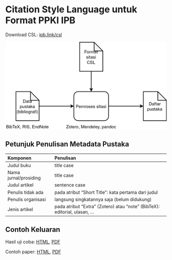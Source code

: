 # Citation Style Language untuk Format PPKI IPB

Download CSL: [ipb.link/csl](ipb.csl)

![](csl.png)

## Petunjuk Penulisan Metadata Pustaka

| Komponen              | Penulisan                                                                |
|:----------------------|:-------------------------------------------------------------------------|
| Judul buku            | title case                                                               |
| Nama jurnal/prosiding | title case                                                               |
| Judul artikel         | sentence case                                                            |
| Penulis tidak ada     | pada atribut “Short Title”: kata pertama dari judul                      |
| Penulis organisasi    | langsung singkatannya saja (belum didukung)                              |
| Jenis artikel         | pada atribut “Extra” (Zotero) atau “note” (BibTeX): editorial, ulasan, … |



## Contoh Keluaran

Hasil uji coba: [HTML](https://auriza.github.io/csl-ipb/test/ppki4.html), [PDF](test/ppki4.pdf)

Contoh paper: [HTML](https://auriza.github.io/csl-ipb/tesis/paper.html), [PDF](tesis/paper.pdf)
